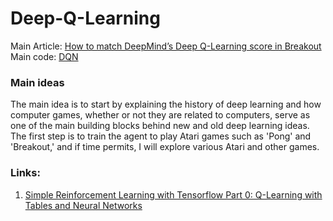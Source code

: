 # Deep-Q-Learning
Main Article: [How to match DeepMind’s Deep Q-Learning score in Breakout](https://towardsdatascience.com/tutorial-double-deep-q-learning-with-dueling-network-architectures-4c1b3fb7f756)
Main code: [DQN](https://github.com/fg91/Deep-Q-Learning)

### Main ideas
The main idea is to start by explaining the history of deep learning and how computer games, whether or not they are related to computers, serve as one of the main building blocks behind new and old deep learning ideas. The first step is to train the agent to play Atari games such as 'Pong' and 'Breakout,' and if time permits, I will explore various Atari and other games.

### Links:
1. [Simple Reinforcement Learning with Tensorflow Part 0: Q-Learning with Tables and Neural Networks](https://medium.com/emergent-future/simple-reinforcement-learning-with-tensorflow-part-0-q-learning-with-tables-and-neural-networks-d195264329d0)

